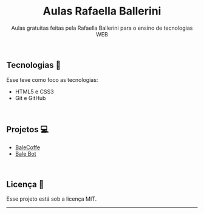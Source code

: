 #
<h1 align="center">Aulas Rafaella Ballerini</h1>

<p align="center">
 Aulas gratuitas feitas pela Rafaella Ballerini para o ensino de tecnologias WEB<br/>
</p>

<br>

## Tecnologias 🤖
Esse teve como foco as tecnologias:
- HTML5 e CSS3
- Git e GitHub

<br>

## Projetos 💻
- <a href="https://willalmeid.github.io/aulas-rafaella-ballerini/dashboard/">BaleCoffe</a>
- <a href="https://willalmeid.github.io/aulas-rafaella-ballerini/landing-page/">Bale Bot</a>

<br>

## Licença 📃
Esse projeto está sob a licença MIT.

---
